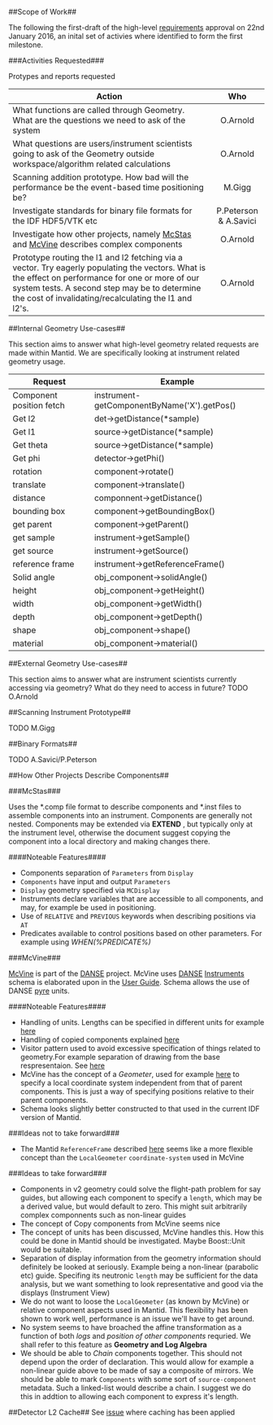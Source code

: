 ##Scope of Work##

The following the first-draft of the high-level [requirements](https://github.com/mantidproject/documents/blob/master/Design/Instrument-2.0/requirements-v2.md) approval on 22nd January 2016, an inital set of activies where identified to form the first milestone. 

###Activities Requested###

Protypes and reports requested

| Action        | Who           |
| ------------- |:-------------:| 
| What functions are called through Geometry. What are the questions we need to ask of the system     | O.Arnold |
| What questions are users/instrument scientists going to ask of the Geometry outside workspace/algorithm related calculations     | O.Arnold  |
| Scanning addition prototype. How bad will the performance be the event-based time positioning be?     | M.Gigg |
| Investigate standards for binary file formats for the IDF HDF5/VTK etc | P.Peterson & A.Savici |
| Investigate how other projects, namely [McStas](http://www.mcstas.org/download/components/) and [McVine](https://github.com/mcvine/resources/blob/master/instruments/ARCS/resources/ARCS.xml) describes complex components | O.Arnold |
| Prototype routing the l1 and l2 fetching via a vector. Try eagerly populating the vectors. What is the effect on performance for one or more of our system tests. A second step may be to determine the cost of invalidating/recalculating the l1 and l2's. | O.Arnold |

##Internal Geometry Use-cases##

This section aims to answer what high-level geometry related requests are made within Mantid. We are specifically looking at instrument related geometry usage.
 
| Request        | Example |
| ------------- | --------- |
| Component position fetch   | instrument-getComponentByName('X').getPos() |
| Get l2 | det->getDistance(*sample) |
| Get l1 | source->getDistance(*sample) |
| Get theta | source->getDistance(*sample) |
| Get phi | detector->getPhi() |
| rotation | component->rotate() |
| translate | component->translate() |
| distance | componnent->getDistance() |
| bounding box | component->getBoundingBox() |
| get parent | component->getParent() |
| get sample | instrument->getSample() |
| get source | instrument->getSource() |
| reference frame | instrument->getReferenceFrame() |
| Solid angle | obj_component->solidAngle() |
| height | obj_component->getHeight() |
| width | obj_component->getWidth() |
| depth | obj_component->getDepth() |
| shape | obj_component->shape() |
| material | obj_component->material() |



##External Geometry Use-cases##

This section aims to answer what are instrument scientists currently accessing via geometry? What do they need to access in future?
TODO O.Arnold

##Scanning Instrument Prototype##

TODO M.Gigg

##Binary Formats##

TODO A.Savici/P.Peterson

##How Other Projects Describe Components##

###McStas###

Uses the *.comp file format to describe components and *.inst files to assemble components into an instrument. Components are generally not nested. Components may be extended via __EXTEND__ , but typically only at the instrument level, otherwise the document suggest copying the component into a local directory and making changes there.

####Noteable Features####

* Components separation of `Parameters` from `Display`
* `Components` have input and output `Parameters`
* `Display` geometry specified via `MCDisplay`
* Instruments declare variables that are accessible to all components, and may, for example be used in positioning.
* Use of `RELATIVE` and `PREVIOUS` keywords when describing positions via `AT`
* Predicates available to control positions based on other parameters. For example using _WHEN(%PREDICATE%)_

###McVine###

[McVine](http://www.mcvine.org/) is part of the [DANSE](http://wiki.danse.us/danse/index.php?title=Main_Page) project. McVine uses [DANSE](http://wiki.danse.us/danse/index.php?title=Main_Page) [Instruments](http://dev.danse.us/trac/instrument) schema is elaborated upon in the [User Guide](http://dev.danse.us/trac/instrument/wiki/xml-userguide#Copy). Schema allows the use of DANSE [pyre](https://github.com/danse-inelastic/pyre/tree/master/python/pyre/units) units.


####Noteable Features####

* Handling of units. Lengths can be specified in different units for example [here](https://github.com/mcvine/resources/blob/master/instruments/ARCS/resources/ARCS.xml#L368)
* Handling of copied components explained [here](http://dev.danse.us/trac/instrument/wiki/xml-userguide#Copy)
* Visitor pattern used to avoid excessive specification of things related to geometry.For example separation of drawing from the base respresentaion. See [here](http://dev.danse.us/trac/instrument)
* McVine has the concept of a _Geometer_, used for example [here](https://github.com/mcvine/resources/blob/f461af477d119fe6ba9667d06d08569335ab25d1/instruments/ARCS/resources/ARCS.xml#L222) to specify a local coordinate system independent from that of parent components. This is just a way of specifying positions  relative to their parent components.
* Schema looks slightly better constructed to that used in the current IDF version of Mantid.

###Ideas not to take forward###

* The Mantid `ReferenceFrame` described [here](http://docs.mantidproject.org/nightly/concepts/InstrumentDefinitionFile.html#using-defaults) seems like a more flexible concept than the `LocalGeometer` `coordinate-system` used in McVine

###Ideas to take forward###

* Components in v2 geometry could solve the flight-path problem for say guides, but allowing each component to specify a `length`, which may be a derived value, but would default to zero. This might suit arbitrarily complex componnents such as non-linear guides
* The concept of Copy components from McVine seems nice
* The concept of units has been discussed, McVine handles this. How this could be done in Mantid should be investigated. Maybe Boost::Unit would be suitable.
* Separation of display information from the geometry information should definitely be looked at seriously. Example being a non-linear (parabolic etc) guide. Specifing its neutronic `length` may be sufficient for the data analysis, but we want something to look representative and good via the displays (Instrument View)
* We do not want to loose the  `LocalGeometer` (as known by McVine) or relative component aspects used in Mantid. This flexibility has been shown to work well, performance is an issue we'll have to get around.
* No system seems to have broached the affine transformation as a function of both _logs_ and _position of other components_ requried. We shall refer to this feature as __Geometry and Log Algebra__
* We should be able to _Chain_ components together. This should not depend upon the order of declaration. This would allow for example a non-linear guide above to be made of say a composite of mirrors. We should be able to mark `Components` with some sort of `source-component` metadata. Such a linked-list would describe a chain. I suggest we do this in addtion to allowing each component to express it's length.

##Detector L2 Cache##
See [issue](https://github.com/mantidproject/mantid/issues/15501) where caching has been applied 

